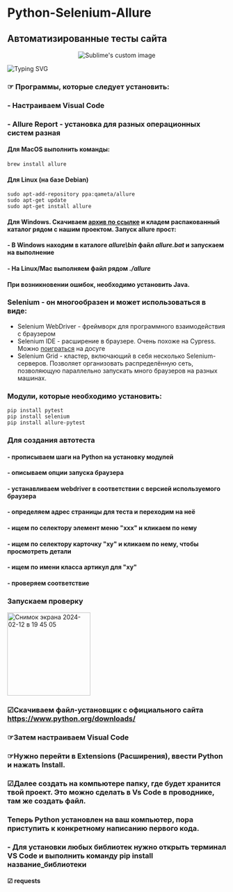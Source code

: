 # Python-Selenium-Allure
## Автоматизированные тесты сайта
<p align="center">
  <img src="https://i.ytimg.com/vi/DeskeR8W_c4/maxresdefault.jpg" alt="Sublime's custom image"/>
</p>

![Typing SVG](https://readme-typing-svg.herokuapp.com?color=%2336BCF7&lines=Python+Selenium+Allure)

  ### ☞ Программы, которые следует установить: 
### - Настраиваем Visual Code 
### - Allure Report - установка для разных операционных систем разная
  #### Для MacOS выполнить команды:
```
brew install allure
```
  #### Для Linux (на базе Debian)
```
sudo apt-add-repository ppa:qameta/allure
sudo apt-get update
sudo apt-get install allure
```
  ####  Для Windows. Скачиваем [архив по ссылке](https://repo.maven.apache.org/maven2/io/qameta/allure/allure-commandline/2.19.0/allure-commandline-2.19.0.zip) и кладем **распакованный** каталог рядом с нашим проектом. Запуск allure прост: 
  #### - В Windows находим в каталоге *allure\bin* файл *allure.bat* и запускаем на выполнение
  #### - На Linux/Mac выполняем файл рядом *./allure*
  #### При возникновении ошибок, необходимо установить Java.
### **Selenium -** он многообразен и может использоваться в виде:
- Selenium WebDriver - фреймворк для программного взаимодействия с браузером
- Selenium IDE - расширение в браузере. Очень похоже на Cypress. Можно [поиграться](https://www.selenium.dev/selenium-ide/) на досуге
- Selenium Grid - кластер, включающий в себя несколько Selenium-серверов. Позволяет организовать распределённую сеть, позволяющую параллельно запускать много браузеров на разных машинах.
  
### Модули, которые необходимо установить:
```
pip install pytest
pip install selenium
pip install allure-pytest
```
### Для создания автотеста
#### - прописываем шаги на Python на установку модулей
#### - описываем опции запуска браузера
#### - устанавливаем webdriver в соответствии с версией используемого браузера
#### - определяем адрес страницы для теста и переходим на неё
#### - ищем по селектору элемент меню "ххх" и кликаем по нему
#### - ищем по селектору карточку "хy" и кликаем по нему, чтобы просмотреть детали
#### - ищем по имени класса артикул для "xy"
#### - проверяем соответствие
### Запускаем проверку
<img width="191" alt="Снимок экрана 2024-02-12 в 19 45 05" src="https://github.com/AikokulUlan-qa/Python-Selenium-Allure-/assets/154068607/cb5cd923-54e1-4d08-8b50-556c4fa92873">



  
### ☑︎Скачиваем файл-установщик с официального сайта https://www.python.org/downloads/

### ☞Затем настраиваем Visual Code
### ☞Нужно перейти в Extensions (Расширения), ввести Python и нажать Install.
### ☑︎Далее создать на компьютере папку, где будет хранится твой проект. Это можно сделать в Vs Code в проводнике, там же создать файл.
  ###   Теперь Python установлен на ваш компьютер, пора приступить к конкретному написанию первого кода.
###  - Для установки любых библиотек нужно открыть терминал VS Code и выполнить команду pip install название_библиотеки 
 ####   ☑︎ requests
